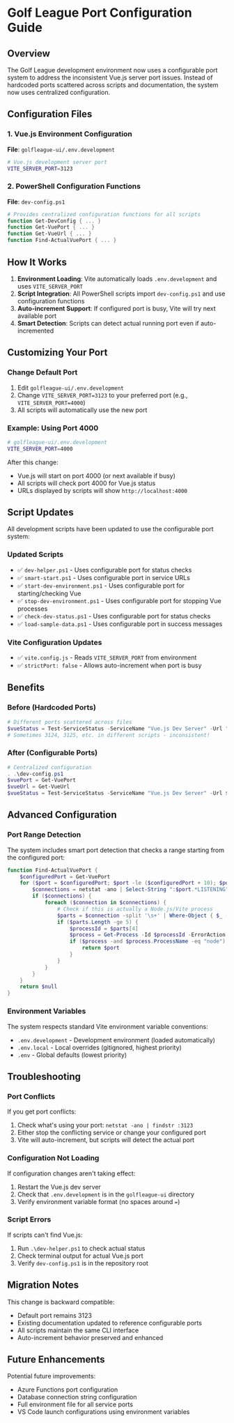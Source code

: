 # Golf League Port Configuration Guide

## Overview

The Golf League development environment now uses a configurable port system to address the inconsistent Vue.js server port issues. Instead of hardcoded ports scattered across scripts and documentation, the system now uses centralized configuration.

## Configuration Files

### 1. Vue.js Environment Configuration
**File**: `golfleague-ui/.env.development`
```bash
# Vue.js development server port
VITE_SERVER_PORT=3123
```

### 2. PowerShell Configuration Functions
**File**: `dev-config.ps1`
```powershell
# Provides centralized configuration functions for all scripts
function Get-DevConfig { ... }
function Get-VuePort { ... }
function Get-VueUrl { ... }
function Find-ActualVuePort { ... }
```

## How It Works

1. **Environment Loading**: Vite automatically loads `.env.development` and uses `VITE_SERVER_PORT`
2. **Script Integration**: All PowerShell scripts import `dev-config.ps1` and use configuration functions
3. **Auto-increment Support**: If configured port is busy, Vite will try next available port
4. **Smart Detection**: Scripts can detect actual running port even if auto-incremented

## Customizing Your Port

### Change Default Port
1. Edit `golfleague-ui/.env.development`
2. Change `VITE_SERVER_PORT=3123` to your preferred port (e.g., `VITE_SERVER_PORT=4000`)
3. All scripts will automatically use the new port

### Example: Using Port 4000
```bash
# golfleague-ui/.env.development
VITE_SERVER_PORT=4000
```

After this change:
- Vue.js will start on port 4000 (or next available if busy)
- All scripts will check port 4000 for Vue.js status
- URLs displayed by scripts will show `http://localhost:4000`

## Script Updates

All development scripts have been updated to use the configurable port system:

### Updated Scripts
- ✅ `dev-helper.ps1` - Uses configurable port for status checks
- ✅ `smart-start.ps1` - Uses configurable port in service URLs
- ✅ `start-dev-environment.ps1` - Uses configurable port for starting/checking Vue
- ✅ `stop-dev-environment.ps1` - Uses configurable port for stopping Vue processes
- ✅ `check-dev-status.ps1` - Uses configurable port for status checks
- ✅ `load-sample-data.ps1` - Uses configurable port in success messages

### Vite Configuration Updates
- ✅ `vite.config.js` - Reads `VITE_SERVER_PORT` from environment
- ✅ `strictPort: false` - Allows auto-increment when port is busy

## Benefits

### Before (Hardcoded Ports)
```powershell
# Different ports scattered across files
$vueStatus = Test-ServiceStatus -ServiceName "Vue.js Dev Server" -Url "http://localhost:3123" -Port 3123
# Sometimes 3124, 3125, etc. in different scripts - inconsistent!
```

### After (Configurable Ports)
```powershell
# Centralized configuration
. .\dev-config.ps1
$vuePort = Get-VuePort
$vueUrl = Get-VueUrl
$vueStatus = Test-ServiceStatus -ServiceName "Vue.js Dev Server" -Url $vueUrl -Port $vuePort
```

## Advanced Configuration

### Port Range Detection
The system includes smart port detection that checks a range starting from the configured port:

```powershell
function Find-ActualVuePort {
    $configuredPort = Get-VuePort
    for ($port = $configuredPort; $port -le ($configuredPort + 10); $port++) {
        $connections = netstat -ano | Select-String ":$port.*LISTENING"
        if ($connections) {
            foreach ($connection in $connections) {
                # Check if this is actually a Node.js/Vite process
                $parts = $connection -split '\s+' | Where-Object { $_ -ne '' }
                if ($parts.Length -ge 5) {
                    $processId = $parts[4]
                    $process = Get-Process -Id $processId -ErrorAction SilentlyContinue
                    if ($process -and $process.ProcessName -eq "node") {
                        return $port
                    }
                }
            }
        }
    }
    return $null
}
```

### Environment Variables
The system respects standard Vite environment variable conventions:
- `.env.development` - Development environment (loaded automatically)
- `.env.local` - Local overrides (gitignored, highest priority)
- `.env` - Global defaults (lowest priority)

## Troubleshooting

### Port Conflicts
If you get port conflicts:
1. Check what's using your port: `netstat -ano | findstr :3123`
2. Either stop the conflicting service or change your configured port
3. Vite will auto-increment, but scripts will detect the actual port

### Configuration Not Loading
If configuration changes aren't taking effect:
1. Restart the Vue.js dev server
2. Check that `.env.development` is in the `golfleague-ui` directory
3. Verify environment variable format (no spaces around `=`)

### Script Errors
If scripts can't find Vue.js:
1. Run `.\dev-helper.ps1` to check actual status
2. Check terminal output for actual Vue.js port
3. Verify `dev-config.ps1` is in the repository root

## Migration Notes

This change is backward compatible:
- Default port remains 3123
- Existing documentation updated to reference configurable ports
- All scripts maintain the same CLI interface
- Auto-increment behavior preserved and enhanced

## Future Enhancements

Potential future improvements:
- Azure Functions port configuration
- Database connection string configuration  
- Full environment file for all service ports
- VS Code launch configurations using environment variables
